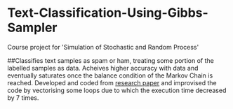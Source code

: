# Text-Classification-Using-Gibbs-Sampler
Course project for 'Simulation of Stochastic and Random Process'

##Classifies text samples as spam or ham, treating some portion of the labelled samples as data. Acheives higher accuracy with data and eventually saturates once the balance condition of the Markov Chain is reached. Developed and coded from [research paper](https://github.com/Kruthikesh/Text-Classification-Using-Gibbs-Sampler/files/15346709/text_clas.pdf) and improvised the code by vectorising some loops due to which the execution time decreased by 7 times.
